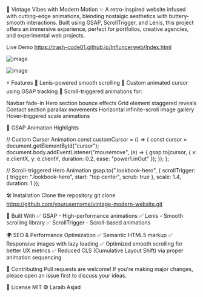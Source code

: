 🎩 Vintage Vibes with Modern Motion ✨
A retro-inspired website infused with cutting-edge animations, blending nostalgic aesthetics with buttery-smooth interactions. Built using GSAP, ScrollTrigger, and Lenis, this project offers an immersive experience, perfect for portfolios, creative agencies, and experimental web projects.

Live Demo https://trash-code01.github.io/Influncerweb/Index.html

![image](https://github.com/user-attachments/assets/96f8f95f-7a30-4565-a87f-9c0a2de253dc)

![image](https://github.com/user-attachments/assets/2e7495fa-31ec-4c24-892c-b0f3bb41ef77)

⚡ Features
🔹 Lenis-powered smooth scrolling
🔹 Custom animated cursor using GSAP tracking
🔹 Scroll-triggered animations for:

Navbar fade-in
Hero section bounce effects
Grid element staggered reveals
Contact section parallax movements
Horizontal infinite-scroll image gallery
Hover-triggered scale animations

🎯 GSAP Animation Highlights

// Custom Cursor Animation
const customCursor = () => {
  const cursor = document.getElementById("cursor");
  document.body.addEventListener("mousemove", (e) => {
    gsap.to(cursor, {
      x: e.clientX,
      y: e.clientY,
      duration: 0.2,
      ease: "power1.inOut"
    });
  });
};

// Scroll-triggered Hero Animation
gsap.to(".lookbook-hero", {
  scrollTrigger: {
    trigger: ".lookbook-hero",
    start: "top center",
    scrub: true
  },
  scale: 1.4,
  duration: 1
});

🛠 Installation
Clone the repository
git clone https://github.com/yourusername/vintage-modern-website.git

🌟 Built With
✅ GSAP - High-performance animations
✅ Lenis - Smooth scrolling library
✅ ScrollTrigger - Scroll-based animations

🌍 SEO & Performance Optimization
✅ Semantic HTML5 markup
✅ Responsive images with lazy loading
✅ Optimized smooth scrolling for better UX metrics
✅ Reduced CLS (Cumulative Layout Shift) via proper animation sequencing

🤝 Contributing
Pull requests are welcome! If you're making major changes, please open an issue first to discuss your ideas.

📜 License
MIT © Laraib Asjad

